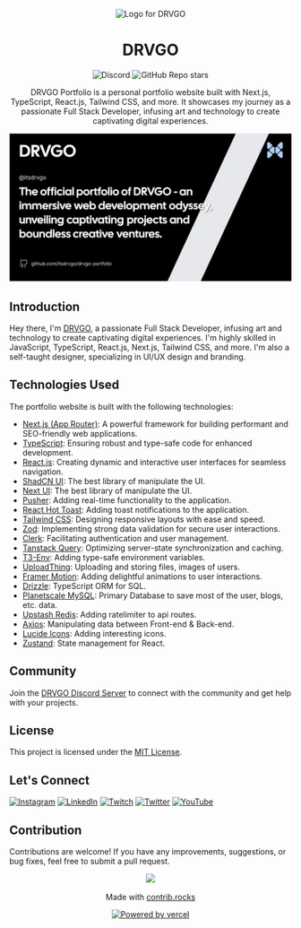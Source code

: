<p align="center">
    <picture>
        <source media="(prefers-color-scheme: dark)" srcset="https://cdn.discordapp.com/attachments/1091399104480944158/1143144629387141230/DRVGO_--lg_--no-text_--dark-theme.png">
        <img src="https://cdn.discordapp.com/attachments/1091399104480944158/1143144629387141230/DRVGO_--lg_--no-text_--dark-theme.png" width="200" alt="Logo for DRVGO">
    </picture>
</p>

<h1 align="center">
    DRVGO
</h1>

<div align="center">

![Discord](https://img.shields.io/discord/1133372614165934160?label=Discord&labelColor=blue&color=gray&link=https%3A%2F%2Fitsdrvgo.me%2Fsupport)
![GitHub Repo stars](https://img.shields.io/github/stars/itsdrvgo/drvgo-portfolio?label=Stars&labelColor=darkgreen&color=white&link=https%3A%2F%2Fgithub.com%2Fitsdrvgo%2Fcreate-ev0-app)

</div>

<center>

DRVGO Portfolio is a personal portfolio website built with Next.js, TypeScript, React.js, Tailwind CSS, and more. It showcases my journey as a passionate Full Stack Developer, infusing art and technology to create captivating digital experiences.

</center>

<a href="http://itsdrvgo.me/" target="_blank">
    <p align="center">
        <img src="https://github.com/itsdrvgo/drvgo-portfolio/blob/master/public/og.webp?raw=true" alt="ev0" />
    </p>
</a>

## Introduction

Hey there, I'm [DRVGO](https://itsdrvgo.me/), a passionate Full Stack Developer, infusing art and technology to create captivating digital experiences. I'm highly skilled in JavaScript, TypeScript, React.js, Next.js, Tailwind CSS, and more. I'm also a self-taught designer, specializing in UI/UX design and branding.

## Technologies Used

The portfolio website is built with the following technologies:

-   [Next.js (App Router)](https://nextjs.org/): A powerful framework for building performant and SEO-friendly web applications.
-   [TypeScript](https://www.typescriptlang.org/): Ensuring robust and type-safe code for enhanced development.
-   [React.js](https://react.dev/): Creating dynamic and interactive user interfaces for seamless navigation.
-   [ShadCN UI](https://ui.shadcn.com/): The best library of manipulate the UI.
-   [Next UI](https://nextui.org/): The best library of manipulate the UI.
-   [Pusher](https://pusher.com/): Adding real-time functionality to the application.
-   [React Hot Toast](https://react-hot-toast.com/): Adding toast notifications to the application.
-   [Tailwind CSS](https://tailwindcss.com/): Designing responsive layouts with ease and speed.
-   [Zod](https://zod.dev/): Implementing strong data validation for secure user interactions.
-   [Clerk](https://clerk.com/): Facilitating authentication and user management.
-   [Tanstack Query](https://tanstack.com/query/latest): Optimizing server-state synchronization and caching.
-   [T3-Env](https://env.t3.gg/): Adding type-safe environment variables.
-   [UploadThing](https://uploadthing.com/): Uploading and storing files, images of users.
-   [Framer Motion](https://www.framer.com/motion/): Adding delightful animations to user interactions.
-   [Drizzle](https://orm.drizzle.team/): TypeScript ORM for SQL.
-   [Planetscale MySQL](https://planetscale.com/): Primary Database to save most of the user, blogs, etc. data.
-   [Upstash Redis](https://upstash.com/): Adding ratelimiter to api routes.
-   [Axios](https://axios-http.com/docs/intro): Manipulating data between Front-end & Back-end.
-   [Lucide Icons](https://lucide.dev/): Adding interesting icons.
-   [Zustand](https://github.com/pmndrs/zustand): State management for React.

## Community

Join the [DRVGO Discord Server](https://itsdrvgo.me/support) to connect with the community and get help with your projects.

## License

This project is licensed under the [MIT License](LICENSE).

## Let's Connect

[![Instagram](https://img.shields.io/badge/Instagram-%23E4405F.svg?logo=Instagram&logoColor=white)](https://instagram.com/itsdrvgo) [![LinkedIn](https://img.shields.io/badge/LinkedIn-%230077B5.svg?logo=linkedin&logoColor=white)](https://linkedin.com/in/itsdrvgo) [![Twitch](https://img.shields.io/badge/Twitch-%239146FF.svg?logo=Twitch&logoColor=white)](https://twitch.tv/itsdrvgo) [![Twitter](https://img.shields.io/badge/Twitter-%231DA1F2.svg?logo=Twitter&logoColor=white)](https://twitter.com/itsdrvgo) [![YouTube](https://img.shields.io/badge/YouTube-%23FF0000.svg?logo=YouTube&logoColor=white)](https://youtube.com/@itsdrvgodev)

## Contribution

Contributions are welcome! If you have any improvements, suggestions, or bug fixes, feel free to submit a pull request.

<a href="https://github.com/itsdrvgo/drvgo-portfolio/graphs/contributors">
    <p align="center">
        <img src="https://contrib.rocks/image?repo=itsdrvgo/drvgo-portfolio" />
    </p>
</a>

<p align="center">
  Made with <a rel="noopener noreferrer" target="_blank" href="https://contrib.rocks">contrib.rocks</a>
</p>

<p align="center">
    <a rel="noopener noreferrer" target="_blank" href="https://vercel.com/?utm_source=itsdrvgo&utm_campaign=oss">
        <img height="34px" src="https://www.datocms-assets.com/31049/1618983297-powered-by-vercel.svg" alt="Powered by vercel">
    </a>
</p>

